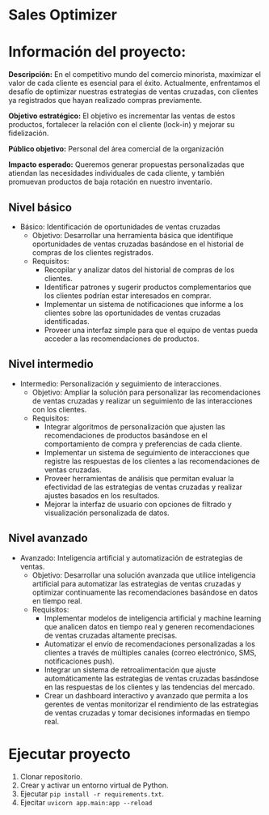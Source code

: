 # Sales Optimizer

# Información del proyecto:

**Descripción:** En el competitivo mundo del comercio minorista, maximizar el valor de cada cliente es esencial para el éxito. Actualmente, enfrentamos el desafío de optimizar nuestras estrategias de ventas cruzadas, con clientes ya registrados que hayan realizado compras previamente.

**Objetivo estratégico:** El objetivo es incrementar las ventas de estos productos, fortalecer la relación con el cliente (lock-in) y mejorar su fidelización.

**Público objetivo:** Personal del área comercial de la organización

**Impacto esperado:** Queremos generar propuestas personalizadas que atiendan las necesidades individuales de cada cliente, y también promuevan productos de baja rotación en nuestro inventario.

## Nivel básico

- Básico: Identificación de oportunidades de ventas cruzadas
    - Objetivo: Desarrollar una herramienta básica que identifique oportunidades de ventas cruzadas basándose en el historial de compras de los clientes registrados.
    - Requisitos:
        - Recopilar y analizar datos del historial de compras de los clientes.
        - Identificar patrones y sugerir productos complementarios que los clientes podrían estar interesados en comprar.
        - Implementar un sistema de notificaciones que informe a los clientes sobre las oportunidades de ventas cruzadas identificadas.
        - Proveer una interfaz simple para que el equipo de ventas pueda acceder a las recomendaciones de productos.

## Nivel intermedio

- Intermedio: Personalización y seguimiento de interacciones.
    - Objetivo: Ampliar la solución para personalizar las recomendaciones de ventas cruzadas y realizar un seguimiento de las interacciones con los clientes.
    - Requisitos:
        - Integrar algoritmos de personalización que ajusten las recomendaciones de productos basándose en el comportamiento de compra y preferencias de cada cliente.
        - Implementar un sistema de seguimiento de interacciones que registre las respuestas de los clientes a las recomendaciones de ventas cruzadas.
        - Proveer herramientas de análisis que permitan evaluar la efectividad de las estrategias de ventas cruzadas y realizar ajustes basados en los resultados.
        - Mejorar la interfaz de usuario con opciones de filtrado y visualización personalizada de datos.

## Nivel avanzado

- Avanzado: Inteligencia artificial y automatización de estrategias de ventas.
    - Objetivo: Desarrollar una solución avanzada que utilice inteligencia artificial para automatizar las estrategias de ventas cruzadas y optimizar continuamente las recomendaciones basándose en datos en tiempo real.
    - Requisitos:
        - Implementar modelos de inteligencia artificial y machine learning que analicen datos en tiempo real y generen recomendaciones de ventas cruzadas altamente precisas.
        - Automatizar el envío de recomendaciones personalizadas a los clientes a través de múltiples canales (correo electrónico, SMS, notificaciones push).
        - Integrar un sistema de retroalimentación que ajuste automáticamente las estrategias de ventas cruzadas basándose en las respuestas de los clientes y las tendencias del mercado.
        - Crear un dashboard interactivo y avanzado que permita a los gerentes de ventas monitorizar el rendimiento de las estrategias de ventas cruzadas y tomar decisiones informadas en tiempo real.

# Ejecutar proyecto

1. Clonar repositorio.
2. Crear y activar un entorno virtual de Python.
3. Ejecutar `pip install -r requirements.txt`.
4. Ejecitar `uvicorn app.main:app --reload`